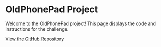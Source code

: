 
<html lang="en">
<head>
    <meta charset="UTF-8">
    <meta http-equiv="X-UA-Compatible" content="IE=edge">
    <meta name="viewport" content="width=device-width, initial-scale=1.0">
    
</head>
<body>
    <h1>OldPhonePad Project</h1>
    <p>Welcome to the OldPhonePad project! This page displays the code and instructions for the challenge.</p>
    <a href="https://github.com/CherlieJackson/OldPhonePad">View the GitHub Repository</a>
</body>
</html>
